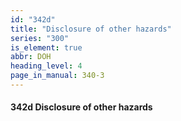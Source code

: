 ```yaml
---
id: "342d"
title: "Disclosure of other hazards"
series: "300"
is_element: true
abbr: DOH
heading_level: 4
page_in_manual: 340-3
---
```


#### 342d Disclosure of other hazards